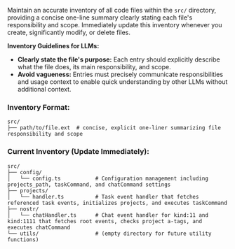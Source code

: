 Maintain an accurate inventory of all code files within the `src/` directory, providing a concise one-line summary clearly stating each file's responsibility and scope. Immediately update this inventory whenever you create, significantly modify, or delete files.

**Inventory Guidelines for LLMs:**

- **Clearly state the file's purpose:** Each entry should explicitly describe what the file does, its main responsibility, and scope.
- **Avoid vagueness:** Entries must precisely communicate responsibilities and usage context to enable quick understanding by other LLMs without additional context.

### Inventory Format:

```
src/
├── path/to/file.ext  # concise, explicit one-liner summarizing file responsibility and scope
```

### Current Inventory (Update Immediately):

```
src/
├── config/
│   └── config.ts           # Configuration management including projects_path, taskCommand, and chatCommand settings
├── projects/
│   └── handler.ts          # Task event handler that fetches referenced task events, initializes projects, and executes taskCommand
├── nostr/
│   └── chatHandler.ts      # Chat event handler for kind:11 and kind:1111 that fetches root events, checks project a-tags, and executes chatCommand
└── utils/                  # (empty directory for future utility functions)
```
